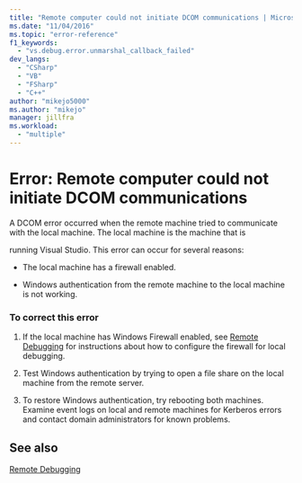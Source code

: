 ```yaml
---
title: "Remote computer could not initiate DCOM communications | Microsoft Docs"
ms.date: "11/04/2016"
ms.topic: "error-reference"
f1_keywords:
  - "vs.debug.error.unmarshal_callback_failed"
dev_langs:
  - "CSharp"
  - "VB"
  - "FSharp"
  - "C++"
author: "mikejo5000"
ms.author: "mikejo"
manager: jillfra
ms.workload:
  - "multiple"
---
```

# Error: Remote computer could not initiate DCOM communications
A DCOM error occurred when the remote machine tried to communicate with the local machine. The local machine is the machine that is

 running Visual Studio. This error can occur for several reasons:

- The local machine has a firewall enabled.

- Windows authentication from the remote machine to the local machine is not working.

### To correct this error

1. If the local machine has Windows Firewall enabled, see [Remote Debugging](../debugger/remote-debugging.md) for instructions about how to configure the firewall for local debugging.

2. Test Windows authentication by trying to open a file share on the local machine from the remote server.

3. To restore Windows authentication, try rebooting both machines. Examine event logs on local and remote machines for Kerberos errors and contact domain administrators for known problems.

## See also
 [Remote Debugging](../debugger/remote-debugging.md)